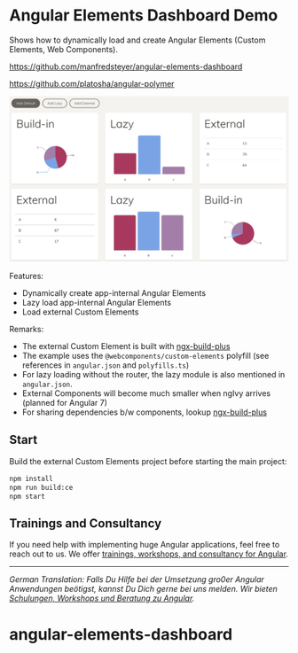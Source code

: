 # Angular Elements Dashboard Demo

Shows how to dynamically load and create Angular Elements (Custom Elements, Web Components).


https://github.com/manfredsteyer/angular-elements-dashboard

https://github.com/platosha/angular-polymer

![Show Case](./img.png)

Features:
- Dynamically create app-internal Angular Elements
- Lazy load app-internal Angular Elements
- Load external Custom Elements

Remarks:
- The external Custom Element is built with [ngx-build-plus](https://www.npmjs.com/package/ngx-build-plus)
- The example uses the ``@webcomponents/custom-elements`` polyfill (see references in ``angular.json`` and ``polyfills.ts``)
- For lazy loading without the router, the lazy module is also mentioned in ``angular.json``.
- External Components will become much smaller when ngIvy arrives (planned for Angular 7)
- For sharing dependencies b/w components, lookup [ngx-build-plus](https://www.npmjs.com/package/ngx-build-plus)

## Start

Build the external Custom Elements project before starting the main project:

```
npm install
npm run build:ce
npm start
```

## Trainings and Consultancy

If you need help with implementing huge Angular applications, feel free to reach out to us. We offer [trainings, workshops, and consultancy for Angular](https://www.softwarearchitekt.at/angular-schulung/).

---

_German Translation: Falls Du Hilfe bei der Umsetzung gro0er Angular Anwendungen beötigst, kannst Du Dich gerne bei uns melden. Wir bieten [Schulungen, Workshops und Beratung zu Angular](https://www.softwarearchitekt.at/angular-schulung/)._
# angular-elements-dashboard
